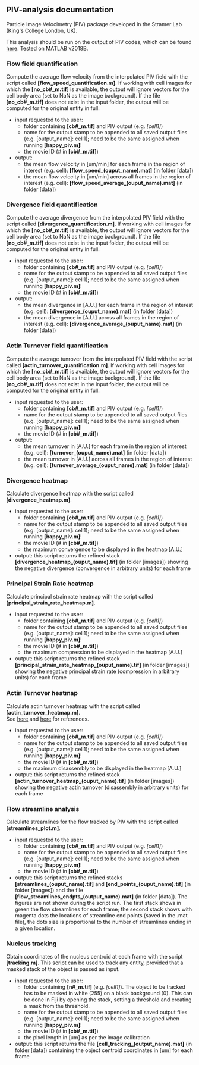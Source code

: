 ## PIV-analysis documentation

Particle Image Velocimetry (PIV) package developed in the Stramer Lab (King's College London, UK).

This analysis should be run on the output of PIV codes, which can be found [here](https://github.com/stemarcotti/PIV). Tested on MATLAB v2018B.

### Flow field quantification

Compute the average flow velocity from the interpolated PIV field with the script called **[flow_speed_quantification.m]**. If working with cell images for which the **[no_cb#\_m.tif]** is available, the output will ignore vectors for the cell body area (set to NaN as the image background). If the file **[no_cb#\_m.tif]** does not exist in the input folder, the output will be computed for the original entity in full.

- input requested to the user:
  + folder containing **[cb#\_m.tif]** and PIV output (e.g. _[cell1]_)
  + name for the output stamp to be appended to all saved output files (e.g. [output_name]: cell1); need to be the same assigned when running **[happy_piv.m]**!
  + the movie ID (# in **[cb#\_m.tif]**)
- output:
  + the mean flow velocity in [um/min] for each frame in the region of interest (e.g. cell): **[flow_speed_(ouput_name).mat]** (in folder [data])
  + the mean flow velocity in [um/min] across all frames in the region of interest (e.g. cell): **[flow_speed_average_(ouput_name).mat]** (in folder [data])

### Divergence field quantification

Compute the average divergence from the interpolated PIV field with the script called **[divergence_quantification.m]**. If working with cell images for which the **[no_cb#\_m.tif]** is available, the output will ignore vectors for the cell body area (set to NaN as the image background). If the file **[no_cb#\_m.tif]** does not exist in the input folder, the output will be computed for the original entity in full.

- input requested to the user:
  + folder containing **[cb#\_m.tif]** and PIV output (e.g. _[cell1]_)
  + name for the output stamp to be appended to all saved output files (e.g. [output_name]: cell1); need to be the same assigned when running **[happy_piv.m]**!
  + the movie ID (# in **[cb#\_m.tif]**)
- output:
  + the mean divergence in [A.U.] for each frame in the region of interest (e.g. cell): **[divergence_(ouput_name).mat]** (in folder [data])
  + the mean divergence in [A.U.] across all frames in the region of interest (e.g. cell): **[divergence_average_(ouput_name).mat]** (in folder [data])

### Actin Turnover field quantification

Compute the average tunrover from the interpolated PIV field with the script called **[actin_turnover_quantification.m]**. If working with cell images for which the **[no_cb#\_m.tif]** is available, the output will ignore vectors for the cell body area (set to NaN as the image background). If the file **[no_cb#\_m.tif]** does not exist in the input folder, the output will be computed for the original entity in full.

- input requested to the user:
  + folder containing **[cb#\_m.tif]** and PIV output (e.g. _[cell1]_)
  + name for the output stamp to be appended to all saved output files (e.g. [output_name]: cell1); need to be the same assigned when running **[happy_piv.m]**!
  + the movie ID (# in **[cb#\_m.tif]**)
- output:
  + the mean turnover in [A.U.] for each frame in the region of interest (e.g. cell): **[turnover_(ouput_name).mat]** (in folder [data])
  + the mean turnover in [A.U.] across all frames in the region of interest (e.g. cell): **[turnover_average_(ouput_name).mat]** (in folder [data])

### Divergence heatmap

Calculate divergence heatmap with the script called **[divergence_heatmap.m]**.

- input requested to the user:
  + folder containing **[cb#\_m.tif]** and PIV output (e.g. _[cell1]_)
  + name for the output stamp to be appended to all saved output files (e.g. [output_name]: cell1); need to be the same assigned when running **[happy_piv.m]**!
  + the movie ID (# in **[cb#\_m.tif]**)
  + the maximum convergence to be displayed in the heatmap [A.U.]
- output: this script returns the refined stack **[divergence_heatmap_(ouput_name).tif]** (in folder [images]) showing the negative divergence (convergence in arbitrary units) for each frame

### Principal Strain Rate heatmap

Calculate principal strain rate heatmap with the script called **[principal_strain_rate_heatmap.m]**.

- input requested to the user:
  + folder containing **[cb#\_m.tif]** and PIV output (e.g. _[cell1]_)
  + name for the output stamp to be appended to all saved output files (e.g. [output_name]: cell1); need to be the same assigned when running **[happy_piv.m]**!
  + the movie ID (# in **[cb#\_m.tif]**)
  + the maximum compression to be displayed in the heatmap [A.U.]
- output: this script returns the refined stack **[principal_strain_rate_heatmap_(ouput_name).tif]** (in folder [images]) showing the negative principal strain rate (compression in arbitrary units) for each frame

### Actin Turnover heatmap

Calculate actin turnover heatmap with the script called **[actin_turnover_heatmap.m]**.    
See [here](https://www.ncbi.nlm.nih.gov/pubmed/20485438) and [here](https://www.ncbi.nlm.nih.gov/pubmed/15210979) for references.

- input requested to the user:
  + folder containing **[cb#\_m.tif]** and PIV output (e.g. _[cell1]_)
  + name for the output stamp to be appended to all saved output files (e.g. [output_name]: cell1); need to be the same assigned when running **[happy_piv.m]**!
  + the movie ID (# in **[cb#\_m.tif]**)
  + the maximum disassembly to be displayed in the heatmap [A.U.]
- output: this script returns the refined stack **[actin_turnover_heatmap_(ouput_name).tif]** (in folder [images]) showing the negative actin turnover (disassembly in arbitrary units) for each frame

### Flow streamline analysis

Calculate streamlines for the flow tracked by PIV with the script called **[streamlines_plot.m]**.

- input requested to the user:
  + folder containing **[cb#\_m.tif]** and PIV output (e.g. _[cell1]_)
  + name for the output stamp to be appended to all saved output files (e.g. [output_name]: cell1); need to be the same assigned when running **[happy_piv.m]**!
  + the movie ID (# in **[cb#\_m.tif]**)
- output: this script returns the refined stacks **[streamlines_(ouput_name).tif]** and **[end_points_(ouput_name).tif]** (in folder [images]) and the file **[flow_streamlines_endpts_(output_name).mat]** (in folder [data]). The figures are not shown during the script run. The first stack shows in green the flow streamlines for each frame; the second stack shows with magenta dots the locations of streamline end points (saved in the .mat file), the dots size is proportional to the number of streamlines ending in a given location.

### Nucleus tracking

Obtain coordinates of the nucleus centroid at each frame with the script **[tracking.m]**. This script can be used to track any entity, provided that a masked stack of the object is passed as input.

- input requested to the user:
  + folder containing **[n#\_m.tif]** (e.g. _[cell1]_). The object to be tracked has to be masked in white (255) on a black background (0). This can be done in Fiji by opening the stack, setting a threshold and creating a mask from the threshold.
  + name for the output stamp to be appended to all saved output files (e.g. [output_name]: cell1); need to be the same assigned when running **[happy_piv.m]**!
  + the movie ID (# in **[cb#\_m.tif]**)
  + the pixel length in [um] as per the image calibration
- output: this script returns the file **[cell_tracking_(output_name).mat]** (in folder [data]) containing the object centroid coordinates in [um] for each frame
